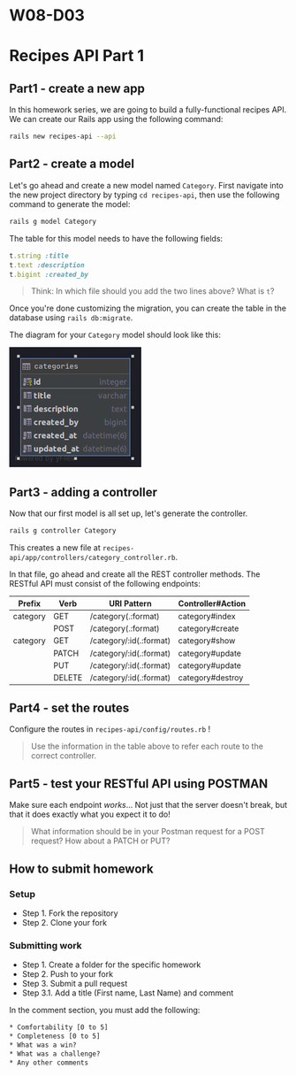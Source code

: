 # W08-D03

# Recipes API Part 1

## Part1 - create a new app

In this homework series, we are going to build a fully-functional recipes API. We can create our Rails app using the following command:

```bash
rails new recipes-api --api
```

## Part2 - create a model

Let's go ahead and create a new model named `Category`. First navigate into the new project directory by typing `cd recipes-api`, then use the following command to generate the model:

```bash
rails g model Category
```

The table for this model needs to have the following fields:

```ruby
t.string :title
t.text :description
t.bigint :created_by
```

>Think: In which file should you add the two lines above? What is `t`?

Once you're done customizing the migration, you can create the table in the database using `rails db:migrate`.

The diagram for your `Category` model should look like this:

![Model categories](categories.png)

## Part3 - adding a controller

Now that our first model is all set up, let's generate the controller.

```bash
rails g controller Category
```

This creates a new file at `recipes-api/app/controllers/category_controller.rb`.

In that file, go ahead and create all the REST controller methods. The RESTful API must consist of the following endpoints:

|Prefix| Verb|URI Pattern| Controller#Action |
|--|--|--|--|
|category|GET| /category(.:format)| category#index|
||POST|/category(.:format)|category#create|
|category|GET|/category/:id(.:format)|category#show|
||PATCH|/category/:id(.:format)|category#update|
||PUT|/category/:id(.:format)|category#update|
||DELETE|/category/:id(.:format)|category#destroy|

## Part4 - set the routes

Configure the routes in `recipes-api/config/routes.rb` !

>Use the information in the table above to refer each route to the correct controller.

## Part5 - test your RESTful API using POSTMAN

Make sure each endpoint *works*... Not just that the server doesn't break, but that it does exactly what you expect it to do!

>What information should be in your Postman request for a POST request? How about a PATCH or PUT?

## How to submit homework

### Setup

- Step 1. Fork the repository
- Step 2. Clone your fork

### Submitting work

- Step 1. Create a folder for the specific homework
- Step 2. Push to your fork
- Step 3. Submit a pull request
- Step 3.1. Add a title (First name, Last Name) and comment

In the comment section, you must add the following:

```text
* Comfortability [0 to 5]
* Completeness [0 to 5]
* What was a win?
* What was a challenge?
* Any other comments
```
